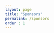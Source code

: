 ```yaml
---
layout: page
title: "Sponsors"
permalink: /sponsors
order : 1
---
```


<!-- <img src="images/NSF_4-Color_bitmap_Logo.png" alt="National Science Foundation" width="200" class="center"/> -->